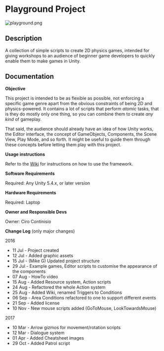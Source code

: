 # Playground Project

![playground.png](https://imgur.com/NvAFtsp.jpg)

## Description

A collection of simple scripts to create 2D physics games, intended for giving workshops to an audience of beginner game developers to quickly enable them to make games in Unity.

## Documentation

**Objective**

This project is intended to be as flexible as possible, not enforcing a specific game genre apart from the obvious constraints of being 2D and physics-powered. It contains a lot of scripts that perform _atomic_ tasks, that is they do mostly only one thing, so you can combine them to create _any kind_ of gameplay.

That said, the audience should already have an idea of how Unity works, the Editor interface, the concept of GameObjects, Components, the Scene View, Play Mode, and so forth. It might be useful to guide them through these concepts before letting them play with this project.

**Usage instructions**

Refer to the [Wiki](https://github.com/UnityTechnologies/PlaygroundProject/wiki) for instructions on how to use the framework.

**Software Requirements**

Required: Any Unity 5.4.x, or later version

**Hardware Requirements**

Required: Laptop

**Owner and Responsible Devs**

Owner: Ciro Continisio

**Change Log** (only major changes)

2016
- 11 Jul - Project created
- 12 Jul - Added graphic assets
- 15 Jul - (Mike G) Updated project structure
- 29 Jul - Example games, Editor scripts to customise the appearance of the components
- 07 Aug - HowTo video
- 15 Aug - Added Resource system, Action scripts
- 24 Aug - Refactored the whole Action system
- 25 Aug - Added Wiki, renamed Triggers to Conditions
- 06 Sep - Area Conditions refactored to one to support different events
- 21 Sep - Added license
- 10 Nov - New mouse scripts added (GoToMouse, LookTowardsMouse)

2017
- 10 Mar - Arrow gizmos for movement/rotation scripts
- 12 Mar - Dialogue system
- 01 Apr - Added Cheatsheet images
- 29 Oct - Added Patrol script
